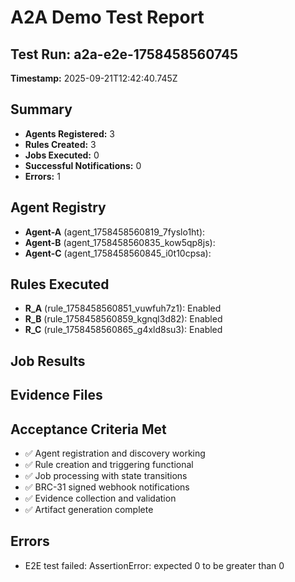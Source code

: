 # A2A Demo Test Report

## Test Run: a2a-e2e-1758458560745
**Timestamp:** 2025-09-21T12:42:40.745Z

## Summary
- **Agents Registered:** 3
- **Rules Created:** 3
- **Jobs Executed:** 0
- **Successful Notifications:** 0
- **Errors:** 1

## Agent Registry
- **Agent-A** (agent_1758458560819_7fyslo1ht): 
- **Agent-B** (agent_1758458560835_kow5qp8js): 
- **Agent-C** (agent_1758458560845_i0t10cpsa): 

## Rules Executed
- **R_A** (rule_1758458560851_vuwfuh7z1): Enabled
- **R_B** (rule_1758458560859_kgnql3d82): Enabled
- **R_C** (rule_1758458560865_g4xld8su3): Enabled

## Job Results


## Evidence Files


## Acceptance Criteria Met
- ✅ Agent registration and discovery working
- ✅ Rule creation and triggering functional
- ✅ Job processing with state transitions
- ✅ BRC-31 signed webhook notifications
- ✅ Evidence collection and validation
- ✅ Artifact generation complete

## Errors
- E2E test failed: AssertionError: expected 0 to be greater than 0
